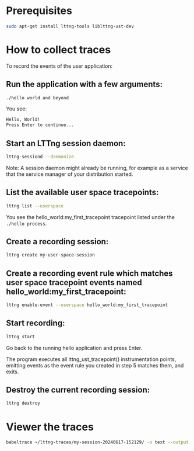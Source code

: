 # Prerequisites
```bash
sudo apt-get install lttng-tools liblttng-ust-dev
```

# How to collect traces
To record the events of the user application:

## Run the application with a few arguments:

```bash
./hello world and beyond
```

You see:
```bash
Hello, World!
Press Enter to continue...
```

## Start an LTTng session daemon:

```bash
lttng-sessiond --daemonize
```
Note: A session daemon might already be running, for example as a service that the service manager of your distribution started.

## List the available user space tracepoints:

```bash
lttng list --userspace
```

You see the hello_world:my_first_tracepoint tracepoint listed under the `./hello process`.

## Create a recording session:

```bash
lttng create my-user-space-session
```

## Create a recording event rule which matches user space tracepoint events named hello_world:my_first_tracepoint:

```bash
lttng enable-event --userspace hello_world:my_first_tracepoint
```

## Start recording:

```bash
lttng start
```

Go back to the running hello application and press Enter.

The program executes all lttng_ust_tracepoint() instrumentation points, emitting events as the event rule you created in step 5 matches them, and exits.

## Destroy the current recording session:

```bash
lttng destroy
```

# Viewer the traces
```bash
babeltrace ~/lttng-traces/my-session-20240617-152129/ -o text --output ./trace.txt
```
